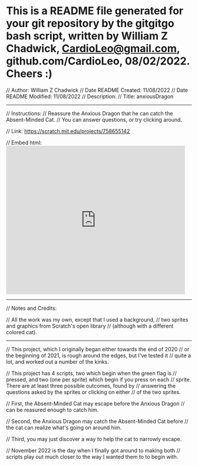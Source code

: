 # This is a README file generated for your git repository by the gitgitgo bash script, written by William Z Chadwick, CardioLeo@gmail.com, github.com/CardioLeo, 08/02/2022. Cheers :)

// Author: William Z Chadwick
// Date README Created: 11/08/2022
// Date README Modified: 11/08/2022
// Description:
// Title: anxiousDragon

---

// Instructions:
// Reassure the Anxious Dragon that he can catch the Absent-Minded Cat.
// You can answer questions, or try clicking around.

// Link: https://scratch.mit.edu/projects/758655142

// Embed html: <iframe src="https://scratch.mit.edu/projects/758655142/embed" allowtransparency="true" width="485" height="402" frameborder="0" scrolling="no" allowfullscreen></iframe>

---

// Notes and Credits:

// All the work was my own, except that I used a background,
// two sprites and graphics from Scratch's open library
// (although with a different colored cat).

---

// This project, which I originally began either towards the end of 2020
// or the beginning of 2021, is rough around the edges, but I've tested it
// quite a lot, and worked out a number of the kinks.

// This project has 4 scripts, two which begin when the green flag is
// pressed, and two (one per sprite) which begin if you press on each
// sprite. There are at least three possible outcomes, found by
// answering the questions asked by the sprites or clicking on either
// of the two sprites.

// First, the Absent-Minded Cat may escape before the Anxious Dragon
// can be reasured enough to catch him.

// Second, the Anxious Dragon may catch the Absent-Minded Cat before
// the cat can realize what's going on around him.

// Third, you may just discover a way to help the cat to narrowly escape.

// November 2022 is the day when I finally got around to making both
// scripts play out much closer to the way I wanted them to to begin with.
